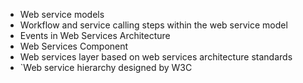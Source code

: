 - Web service models
- Workflow and service calling steps within the web service model
- Events in Web Services Architecture
- Web Services Component
- Web services layer based on web services architecture standards
- `Web service hierarchy designed by W3C